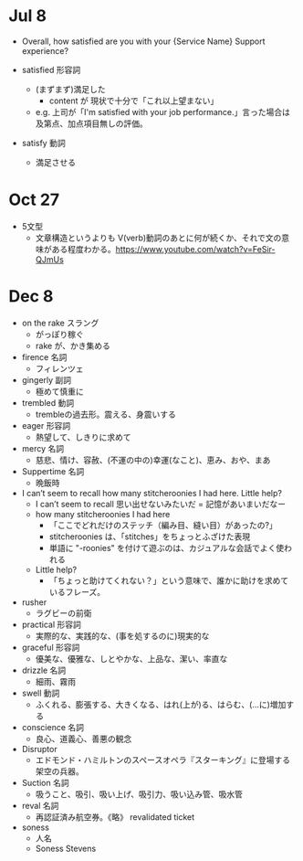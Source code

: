 # Jul 8
- Overall, how satisfied are you with your {Service Name} Support experience?

- satisfied 形容詞
  - (まずまず)満足した
    - content が 現状で十分で「これ以上望まない」
  - e.g. 上司が「I'm satisfied with your job performance.」言った場合は及第点、加点項目無しの評価。

- satisfy 動詞
  - 満足させる
  
# Oct 27
- 5文型
  - 文章構造というよりも V(verb)動詞のあとに何が続くか、それで文の意味がある程度わかる。https://www.youtube.com/watch?v=FeSir-QJmUs

# Dec 8
- on the rake スラング
  - がっぽり稼ぐ
  - rake が、かき集める
- firence 名詞
  - フィレンツェ
- gingerly 副詞
  - 極めて慎重に
- trembled 動詞
  - trembleの過去形。震える、身震いする
- eager 形容詞
  - 熱望して、しきりに求めて
- mercy 名詞
  - 慈悲、情け、容赦、(不運の中の)幸運(なこと)、恵み、おや、まあ
- Suppertime 名詞
  -  晩飯時
- I can’t seem to recall how many stitcheroonies I had here. Little help?
  - I can’t seem to recall 思い出せないみたいだ = 記憶があいまいだなー
  - how many stitcheroonies I had here
    - 「ここでどれだけのステッチ（編み目、縫い目）があったの?」
    - stitcheroonies は、「stitches」をちょっとふざけた表現
    - 単語に "-roonies" を付けて遊ぶのは、カジュアルな会話でよく使われる
  - Little help?
    - 「ちょっと助けてくれない？」という意味で、誰かに助けを求めているフレーズ。
- rusher
  - ラグビーの前衛
- practical 形容詞
  - 実際的な、実践的な、(事を処するのに)現実的な
- graceful 形容詞
  - 優美な、優雅な、しとやかな、上品な、潔い、率直な
- drizzle 名詞
  - 細雨、霧雨
- swell 動詞
  - ふくれる、膨張する、大きくなる、はれ(上が)る、はらむ、(…に)増加する
- conscience 名詞
  - 良心、道義心、善悪の観念
- Disruptor
  - エドモンド・ハミルトンのスペースオペラ『スターキング』に登場する架空の兵器。
- Suction 名詞
  - 吸うこと、吸引、吸い上げ、吸引力、吸い込み管、吸水管
- reval 名詞
  - 再認証済み航空券。《略》 revalidated ticket
- soness
  - 人名
  - Soness Stevens
